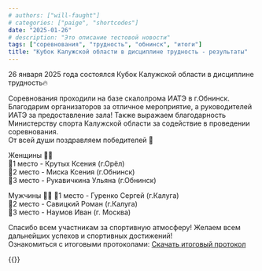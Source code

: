 ```yaml
---
# authors: ["will-faught"]
# categories: ["paige", "shortcodes"]
date: "2025-01-26"
# description: "Это описание тестовой новости"
tags: ["соревнования", "трудность", "обнинск", "итоги"]
title: "Кубок Калужской области в дисциплине трудность - результаты"
---
```


26 января 2025 года состоялся Кубок Калужской области в дисциплине трудность🔥
<!--more-->
Соревнования проходили на базе скалолрома ИАТЭ в г.Обнинск.  
Благодарим организаторов за отличное мероприятие, а руководителей ИАТЭ за предоставление зала! Также выражаем благодарность Министерству спорта Калужской области за содействие в проведении соревнования.  
От всей души поздравляем победителей 🥳

Женщины 👩‍🦰  
🥇1 место - Крутых Ксения (г.Орёл)  
🥈2 место - Миска Ксения (г.Обнинск)  
🥉3 место - Рукавичкина Ульяна (г.Обнинск)  

Мужчины 👱‍♂
🥇1 место - Гуренко Сергей (г.Калуга)  
🥈2 место - Савицкий Роман (г.Калуга)  
🥉3 место - Наумов Иван (г. Москва)  

Спасибо всем участникам за спортивную атмосферу! Желаем всем дальнейших успехов и спортивных достижений!  
Ознакомиться с итоговыми протоколами:
[Скачать итоговый протокол](Protokol_trudnost-Itog.pdf)


{{<image-gallery gallery_dir="gallery">}}
